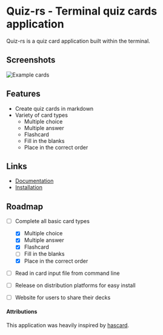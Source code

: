 # Quiz-rs - Terminal quiz cards application

Quiz-rs is a quiz card application built within the terminal.


## Screenshots

![Example cards](https://user-images.githubusercontent.com/123209942/217742705-8db66fc1-6a64-4de1-80bc-3fa2010aa4d9.png)


## Features

- Create quiz cards in markdown
- Variety of card types
    - Multiple choice
    - Multiple answer
    - Flashcard
    - Fill in the blanks
    - Place in the correct order


## Links
- [Documentation](https://brookjeynes.github.io/quiz-rs/)
- [Installation](https://brookjeynes.github.io/quiz-rs/installation)


## Roadmap
- [ ] Complete all basic card types
    - [x] Multiple choice
    - [x] Multiple answer
    - [x] Flashcard
    - [ ] Fill in the blanks
    - [x] Place in the correct order
- [ ] Read in card input file from command line
- [ ] Release on distribution platforms for easy install
- [ ] Website for users to share their decks


#### Attributions
This application was heavily inspired by [hascard](https://github.com/Yvee1/hascard).
